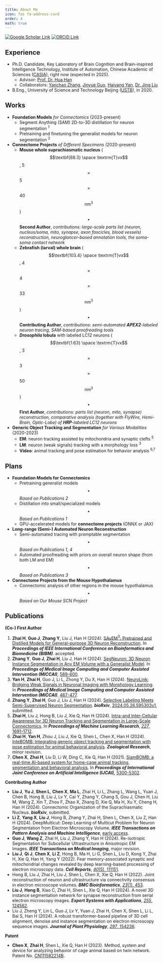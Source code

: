 ```yaml
---
title: About Me
icon: fas fa-address-card
order: 4
math: true
---
```


[![Google Scholar Link](https://img.shields.io/badge/Google_Scholar-Hao_Zhai-lightgray?style=for-the-badge&logo=googlescholar)](https://scholar.google.com/citations?user=1fcT9g8AAAAJ&view_op=list_works&sortby=pubdate)
[![ORCiD Link](https://img.shields.io/badge/ORCiD-0000--0003--4149--3131-lightgray?style=for-the-badge&logo=orcid)](https://orcid.org/0000-0003-4149-3131)

## Experience

- Ph.D. Candidate, Key Laboratory of Brain Cognition and Brain-inspired Intelligence Technology, Institute of Automation, Chinese Academic of Sciences ([CASIA](https://ia.cas.cn/)), right now (expected in 2025).
    - Advisor: [Prof. Dr. Hua Han](https://people.ucas.ac.cn/~hanhua)
    - Collaborators: [Yanchao Zhang](https://github.com/yanchaoz), [Jinyue Guo](https://github.com/fenglingbai), [Haiyang Yan](https://github.com/Qingjia0226), [Dr. Jing Liu](https://github.com/MiRA-lab-dev)
- B.Eng., University of Science and Technology Beijing ([USTB](https://en.ustb.edu.cn/)), in 2020.

## Works

- **Foundation Models** *for Connectomics* (2023-present)
    - Segment Anything (SAM) 2D-to-3D distillation for neuron segmentation <sup>1</sup>
    - Pretraining and finetuning the generalist models for neuron segmentation <sup>2</sup>
- **Connectome Projects** *of Different Specimens* (2020-present)
    - **Mouse whole suprachiasmatic nucleus** ($$\textbf{88.3} \space \textrm{T}vx$$, 5$$\times$$5$$\times$$40 $$\textrm{nm}^3$$)$$\enspace\bullet\enspace$$**Second Author**, *contributions: large-scale parts list (neuron, nucleus/soma, mito, synapse, axon fascicles, blood vessels) reconstruction, neuroglancer-based annotation tools, the soma-soma contact network*
    - **Zebrafish (larval) whole brain** ($$\textbf{103.4} \space \textrm{T}vx$$, 4$$\times$$4$$\times$$33 $$\textrm{nm}^3$$)$$\enspace\bullet\enspace$$**Contributing Author**, *contributions: semi-automated **APEX2**-labeled neuron tracing, SAM-based proofreading tools*
    - ***Drosophila* lobula** with labeled LC12 neurons ($$\textbf{1.63} \space \textrm{T}vx$$, 3$$\times$$3$$\times$$50 $$\textrm{nm}^3$$)$$\enspace\bullet\enspace$$**First Author**, *contributions: parts list (neuron, mito, synapse) reconstruction, comparative analysis (together with FlyWire, Hemi-Brain, Optic-Lobe) of **HRP**-labeled LC12 neurons*
- **Generic Object Tracking and Segmentation** *for Various Modalities* (2020-2023)
    - **EM**: neuron tracking assisted by mitochondria and synaptic clefts <sup>5</sup>
    - **LM**: neuron (weak signals) tracking with a morphology loss <sup>3</sup>
    - **Video**: animal tracking and pose estimation for behavior analysis <sup>6,7</sup>

## Plans

- **Foundation Models for Connectomics**
    - Pretraining generalist models$$\enspace\bullet\enspace$$*Based on Publications 2*
    - Distillation into small/specialized models$$\enspace\bullet\enspace$$*Based on Publications 1*
    - GPU-accelerated models for **connectome projects** (ONNX or JAX)
- **Long-range (Semi-) Automated Neuron Reconstruction**
    - Semi-automated tracing with promptable segmentation$$\enspace\bullet\enspace$$*Based on Publications 1, 4*
    - Automated proofreading with priors on overall neuron shape (from both LM and EM)$$\enspace\bullet\enspace$$*Based on Publications 3*
- **Connectome Projects from the Mouse Hypothalamus**
    - Connectomic analysis of other regions in the mouse hypothalamus$$\enspace\bullet\enspace$$*Based on Our Mouse SCN Project*

## Publications

**(Co-) First Author**

1. **Zhai H**, **Guo J**, **Zhang Y**, Liu J, Han H (2024). [SAvEM$^3$: Pretrained and Distilled Models for General-purpose 3D Neuron Reconstruction](https://jackiezhai.github.io/posts/SAvEM3/). In ***Proceedings of IEEE International Conference on Bioinformatics and Biomedicine (BIBM)***. accepted.
2. **Zhang Y**, **Guo J**, **Zhai H**, Liu J, Han H (2024). [SegNeuron: 3D Neuron Instance Segmentation in Any EM Volume with a Generalist Model](https://jackiezhai.github.io/posts/SegNeuron/). In ***Proceedings of Medical Image Computing and Computer Assisted Intervention (MICCAI)***, [589-600](https://doi.org/10.1007/978-3-031-72111-3_55).
3. **Yan H**, **Zhai H**, Guo J, Li L, Zhong Y, Du X, Han H (2024). [NeuroLink: Bridging Weak Signals in Neuronal Imaging with Morphology Learning](https://jackiezhai.github.io/posts/NeuroLink/). In ***Proceedings of Medical Image Computing and Computer Assisted Intervention (MICCAI)***, [467-477](https://doi.org/10.1007/978-3-031-72111-3_44).
4. **Zhang Y**, **Zhai H**, Guo J, Liu J, Han H (2024). [Selective Labeling Meets Semi-Supervised Neuron Segmentation](https://jackiezhai.github.io/posts/SL-SSNS/). ***bioRxiv***, [2024.05.26.595303v1](https://www.biorxiv.org/content/10.1101/2024.05.26.595303v1), submitted.
5. **Zhai H**, Liu J, Hong B, Liu J, Xie Q, Han H (2024). [Intra-and Inter-Cellular Awareness for 3D Neuron Tracking and Segmentation in Large-Scale Connectomics](https://jackiezhai.github.io/posts/II-CATS/). In ***Proceedings of Machine Learning Research***, [*227*, 1691–1712](https://proceedings.mlr.press/v227/zhai24a.html).
6. **Zhai H**, **Yan H**, Zhou J, Liu J, Xie Q, Shen L, Chen X, Han H (2024). [InteBOMB: Integrating generic object tracking and segmentation with pose estimation for animal behavioral analysis](https://jackiezhai.github.io/posts/InteBOMB/). ***Zoological Research***, minor revision.
7. **Chen X**, **Zhai H**, Liu D, Li W, Ding C, Xie Q, Han H (2021). [SiamBOMB: a real-time AI-based system for home-cage animal tracking, segmentation and behavioral analysis](https://jackiezhai.github.io/posts/SiamBOMB/). In ***Proceedings of  International Joint Conference on Artificial Intelligence (IJCAI),*** [5300-5302](https://www.ijcai.org/proceedings/2020/776).

**Contributing Author**

* **Liu J**, **Yu J**, **Shen L**, **Chen X**, **Ma L**, Zhai H, Li L, Zhang L, Wang L, Yuan J, Chen B, Hong B, Liu J, Lv Y, Cai Y, Zhang Y, Chang S, Gou J, Chen H, Liu M, Wang Z, Xin T, Zhou F, Zhao X, Zhang D, Xie Q, Ma H, Xu Y, Cheng H, Han H (2024). Connectomic Organization of the Suprachiasmatic Nucleus. ***bioRxiv***, submitted.
* **Li Z**, **Yang X**, **Liu J**, Hong B, Zhang Y, Zhai H, Shen L, Chen X, Liu Z, Han H (2024). DeepMulticut: Deep Learning of Multicut Problem for Neuron Segmentation from Electron Microscopy Volume. ***IEEE Transactions on Pattern Analysis and Machine Intelligence***, [early access](https://ieeexplore.ieee.org/document/10547294).
* **Guo J**, **Wang Z**, Zhai H, Liu J, Zhang Y, Han H (2024). Re-isotropic Segmentation for Subcellular Ultrastructure in Anisotropic EM Images. ***IEEE Transactions on Medical Imaging***, major revision.
* **Liu J**, **Qi J**, **Chen X**, **Li Z**, Hong B, Ma H, Li G, Shen L, Liu D, Kong Y, Zhai H, Xie Q, Han H, Yang Y (2022). Fear memory-associated synaptic and mitochondrial changes revealed by deep learning-based processing of electron microscopy data. ***Cell Reports***, [*40*(5), 111151](https://www.sciencedirect.com/science/article/pii/S2211124722009603).
* Hong B, Liu J, Zhai H, Liu J, Shen L, Chen X, Xie Q, Han H (2022). Joint reconstruction of neuron and ultrastructure via connectivity consensus in electron microscope volumes. ***BMC Bioinformatics***, [*23*(1), 453](https://bmcbioinformatics.biomedcentral.com/articles/10.1186/s12859-022-04991-6).
* **Liu J**, **Hong B**, Xiao C, Zhai H, Shen L, Xie Q, Han H (2024). A novel 3D instance segmentation network for synapse reconstruction from serial electron microscopy images. ***Expert Systems with Applications***, [*255*, 124562](https://www.sciencedirect.com/science/article/abs/pii/S0957417424014295).
* Liu J, Zheng Y, Lin L, Guo J, Lv Y, Yuan J, Zhai H, Chen X, Shen L, Li L, Bai S, Han H (2024). A robust transformer-based pipeline of 3D cell alignment, denoise and instance segmentation on electron microscopy sequence images. ***Journal of Plant Physiology***, [*297*, 154236](https://www.sciencedirect.com/science/article/pii/S0176161724000671).

**Patent**

* **Chen X**, **Zhai H**, Shen L, Xie Q, Han H (2023). Method, system and device for analyzing behavior of cage animal based on twin network. Patent No. [CN111582214B](https://patents.google.com/patent/CN111582214B/en).

<!-- 
> Hong B, Liu J, **Zhai H**, Liu J, Shen L, Chen X, Xie Q, Han H\*. Joint reconstruction of neuron and ultrastructure via connectivity consensus in electron microscope volumes [J]. *BMC Bioinformatics*, 2022, 23(1): 1-23. DOI: [10.1186/s12859-022-04991-6](https://doi.org/10.1186/s12859-022-04991-6) <br>
[![Acrobat Paper](https://img.shields.io/badge/Paper-pdf-blue?style=social&logo=adobeacrobatreader)](https://link.springer.com/content/pdf/10.1186/s12859-022-04991-6.pdf)


> Liu J, Qi J, Chen X, Li Z, Hong B, Ma H, Li G, Shen L, Liu D, Kong Y, **Zhai H**, Xie Q\*, Han H\*, Yang Y\*. Fear memory-associated synaptic and mitochondrial changes revealed by deep learning-based processing of electron microscopy data [J]. *Cell Reports*, 2022, 40(5): 111151. DOI: [10.1016/j.celrep.2022.111151](https://doi.org/10.1016/j.celrep.2022.111151). <br>
[![Acrobat Paper](https://img.shields.io/badge/Paper-pdf-blue?style=social&logo=adobeacrobatreader)](https://www.sciencedirect.com/sdfe/reader/pii/S2211124722009603/pdf)

> Chen X, **Zhai H**, Liu D, Li W, Ding C, Xie Q, Han H\*. SiamBOMB: A Real-time AI-based System for Home-cage Animal Tracking, Segmentation and Behavioral Analysis [C]//*Proceedings of the Twenty-Ninth International Joint Conference on Artificial Intelligence Demos*. 2020: 5300-5302. DOI: [10.24963/ijcai.2020/776](https://doi.org/10.24963/ijcai.2020/776). <br>
[![Acrobat Paper](https://img.shields.io/badge/Paper-pdf-blue?style=social&logo=adobeacrobatreader)](https://www.ijcai.org/proceedings/2020/0776.pdf)
[![DiagramsNet Poster](https://img.shields.io/badge/Poster-pdf-blue?style=social&logo=diagramsdotnet)](https://raw.githubusercontent.com/JackieZhai/JackieZhai.github.io-CDN/master/posters/CVPR2021_Chen_SiamBOMB.pdf)
[![GitHub Repo stars](https://img.shields.io/github/stars/JackieZhai/SiamBOMB?style=social)](https://github.com/JackieZhai/SiamBOMB)
[![YouTube Video Views](https://img.shields.io/youtube/views/lLIPdOsnzT8?style=social)](https://youtu.be/lLIPdOsnzT8)
[![Bilibili Video Views](https://img.shields.io/badge/Views-113-blue?style=social&logo=bilibili)](https://www.bilibili.com/video/av92152869)

> Li W, Liu A\*, Nie W\*, Song D, Li Y, Wang W, Xiang S, Zhou H, Bui N-M, Cen Y, Chen Z, Chung-Nguyen H, Diep G, Do T, Doubrovski E, Duong A, Geraedts J, Guo H, Hoang T, Li Y, Liu X, Liu Z, Luu D, Ma Y, Nguyen V, Nie J, Ren T, Tran M, Tran-Nguyen S, Tran M, Vu-Le T, Wang C, Wang S, Wu G, Yang C, Yuan M, **Zhai H**, Zhang A, Zhang F, Zhao S. Monocular Image Based 3D Model Retrieval [C]//*Eurographics Workshop on 3D Object Retrieval*. 2019. DOI: [10.2312/3dor.20191068](https://doi.org/10.2312/3dor.20191068). <br>
[![Acrobat Paper](https://img.shields.io/badge/Paper-pdf-blue?style=social&logo=adobeacrobatreader)](https://diglib.eg.org/bitstream/handle/10.2312/3dor20191068/103-110.pdf) -->

